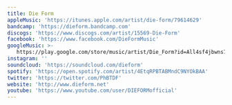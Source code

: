 ```yaml
---
title: Die Form
appleMusic: 'https://itunes.apple.com/artist/die-form/79614629'
bandcamp: 'https://dieform.bandcamp.com'
discogs: 'https://www.discogs.com/artist/15569-Die-Form'
facebook: 'https://www.facebook.com/DieFormMusic'
googleMusic: >-
   https://play.google.com/store/music/artist/Die_Form?id=All4sf4jbwns7xhujqhh77ytttm
instagram: ''
soundcloud: 'https://soundcloud.com/dieform'
spotify: 'https://open.spotify.com/artist/4EtqRPBTABMndC9NYOkBAA'
twitter: 'https://twitter.com/PhBTDF'
website: 'http://www.dieform.net'
youtube: 'https://www.youtube.com/user/DIEFORMofficial'
---
```

